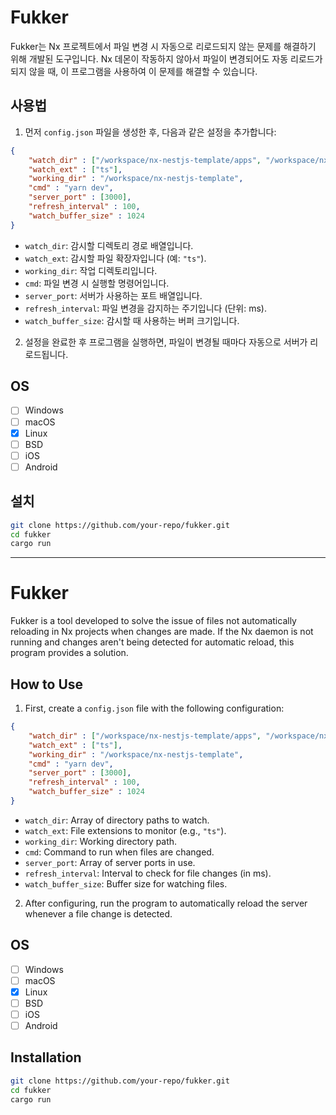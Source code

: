 
# Fukker

Fukker는 Nx 프로젝트에서 파일 변경 시 자동으로 리로드되지 않는 문제를 해결하기 위해 개발된 도구입니다. Nx 데몬이 작동하지 않아서 파일이 변경되어도 자동 리로드가 되지 않을 때, 이 프로그램을 사용하여 이 문제를 해결할 수 있습니다.

## 사용법

1. 먼저 `config.json` 파일을 생성한 후, 다음과 같은 설정을 추가합니다:

```json
{
    "watch_dir" : ["/workspace/nx-nestjs-template/apps", "/workspace/nx-nestjs-template/libs"],
    "watch_ext" : ["ts"],
    "working_dir" : "/workspace/nx-nestjs-template",
    "cmd" : "yarn dev",
    "server_port" : [3000],
    "refresh_interval" : 100,
    "watch_buffer_size" : 1024
}
```

- `watch_dir`: 감시할 디렉토리 경로 배열입니다.
- `watch_ext`: 감시할 파일 확장자입니다 (예: `"ts"`).
- `working_dir`: 작업 디렉토리입니다.
- `cmd`: 파일 변경 시 실행할 명령어입니다.
- `server_port`: 서버가 사용하는 포트 배열입니다.
- `refresh_interval`: 파일 변경을 감지하는 주기입니다 (단위: ms).
- `watch_buffer_size`: 감시할 때 사용하는 버퍼 크기입니다.

2. 설정을 완료한 후 프로그램을 실행하면, 파일이 변경될 때마다 자동으로 서버가 리로드됩니다.

## OS
- [ ] Windows
- [ ] macOS
- [x] Linux
- [ ] BSD
- [ ] iOS
- [ ] Android

## 설치

```bash
git clone https://github.com/your-repo/fukker.git
cd fukker
cargo run
```

---

# Fukker

Fukker is a tool developed to solve the issue of files not automatically reloading in Nx projects when changes are made. If the Nx daemon is not running and changes aren't being detected for automatic reload, this program provides a solution.

## How to Use

1. First, create a `config.json` file with the following configuration:

```json
{
    "watch_dir" : ["/workspace/nx-nestjs-template/apps", "/workspace/nx-nestjs-template/libs"],
    "watch_ext" : ["ts"],
    "working_dir" : "/workspace/nx-nestjs-template",
    "cmd" : "yarn dev",
    "server_port" : [3000],
    "refresh_interval" : 100,
    "watch_buffer_size" : 1024
}
```

- `watch_dir`: Array of directory paths to watch.
- `watch_ext`: File extensions to monitor (e.g., `"ts"`).
- `working_dir`: Working directory path.
- `cmd`: Command to run when files are changed.
- `server_port`: Array of server ports in use.
- `refresh_interval`: Interval to check for file changes (in ms).
- `watch_buffer_size`: Buffer size for watching files.

2. After configuring, run the program to automatically reload the server whenever a file change is detected.

## OS
- [ ] Windows
- [ ] macOS
- [x] Linux
- [ ] BSD
- [ ] iOS
- [ ] Android

## Installation

```bash
git clone https://github.com/your-repo/fukker.git
cd fukker
cargo run
```

